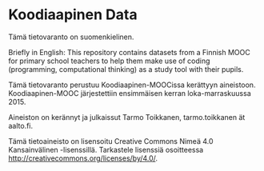 # Koodiaapinen Data

Tämä tietovaranto on suomenkielinen.

Briefly in English: This repository contains datasets from a Finnish MOOC
for primary school teachers to help them make use of coding (programming,
computational thinking) as a study tool with their pupils.

Tämä tietovaranto perustuu Koodiaapinen-MOOCissa kerättyyn aineistoon.
Koodiaapinen-MOOC järjestettiin ensimmäisen kerran loka-marraskuussa 2015.

Aineiston on kerännyt ja julkaissut Tarmo Toikkanen, tarmo.toikkanen ät aalto.fi.

Tämä tietoaineisto on lisensoitu Creative Commons Nimeä 4.0 Kansainvälinen -lisenssillä.
Tarkastele lisenssiä osoitteessa http://creativecommons.org/licenses/by/4.0/.